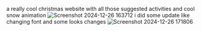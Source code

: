  a really cool christmas website with all those suggested activities and cool snow animation
 ![Screenshot 2024-12-26 163712](https://github.com/user-attachments/assets/cda7217c-c6b5-4b86-9212-d116e7899459)
i did some update like changing font and some looks changes
![Screenshot 2024-12-26 171806](https://github.com/user-attachments/assets/70e23fc0-b97c-49b3-b968-0ce50730b739)
